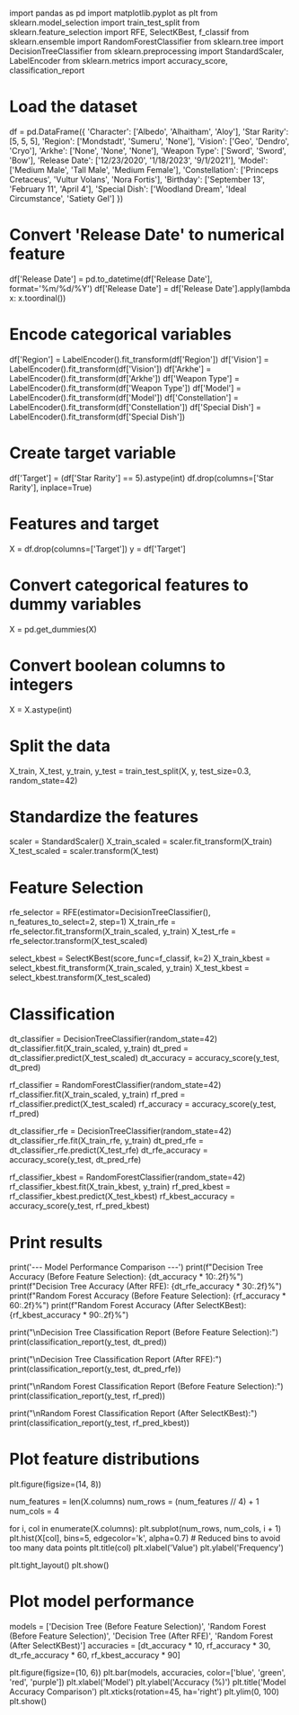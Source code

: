 import pandas as pd
import matplotlib.pyplot as plt
from sklearn.model_selection import train_test_split
from sklearn.feature_selection import RFE, SelectKBest, f_classif
from sklearn.ensemble import RandomForestClassifier
from sklearn.tree import DecisionTreeClassifier
from sklearn.preprocessing import StandardScaler, LabelEncoder
from sklearn.metrics import accuracy_score, classification_report

# Load the dataset
df = pd.DataFrame({
    'Character': ['Albedo', 'Alhaitham', 'Aloy'],
    'Star Rarity': [5, 5, 5],
    'Region': ['Mondstadt', 'Sumeru', 'None'],
    'Vision': ['Geo', 'Dendro', 'Cryo'],
    'Arkhe': ['None', 'None', 'None'],
    'Weapon Type': ['Sword', 'Sword', 'Bow'],
    'Release Date': ['12/23/2020', '1/18/2023', '9/1/2021'],
    'Model': ['Medium Male', 'Tall Male', 'Medium Female'],
    'Constellation': ['Princeps Cretaceus', 'Vultur Volans', 'Nora Fortis'],
    'Birthday': ['September 13', 'February 11', 'April 4'],
    'Special Dish': ['Woodland Dream', 'Ideal Circumstance', 'Satiety Gel']
})

# Convert 'Release Date' to numerical feature
df['Release Date'] = pd.to_datetime(df['Release Date'], format='%m/%d/%Y')
df['Release Date'] = df['Release Date'].apply(lambda x: x.toordinal())

# Encode categorical variables
df['Region'] = LabelEncoder().fit_transform(df['Region'])
df['Vision'] = LabelEncoder().fit_transform(df['Vision'])
df['Arkhe'] = LabelEncoder().fit_transform(df['Arkhe'])
df['Weapon Type'] = LabelEncoder().fit_transform(df['Weapon Type'])
df['Model'] = LabelEncoder().fit_transform(df['Model'])
df['Constellation'] = LabelEncoder().fit_transform(df['Constellation'])
df['Special Dish'] = LabelEncoder().fit_transform(df['Special Dish'])

# Create target variable
df['Target'] = (df['Star Rarity'] == 5).astype(int)
df.drop(columns=['Star Rarity'], inplace=True)

# Features and target
X = df.drop(columns=['Target'])
y = df['Target']

# Convert categorical features to dummy variables
X = pd.get_dummies(X)

# Convert boolean columns to integers
X = X.astype(int)

# Split the data
X_train, X_test, y_train, y_test = train_test_split(X, y, test_size=0.3, random_state=42)

# Standardize the features
scaler = StandardScaler()
X_train_scaled = scaler.fit_transform(X_train)
X_test_scaled = scaler.transform(X_test)

# Feature Selection
rfe_selector = RFE(estimator=DecisionTreeClassifier(), n_features_to_select=2, step=1)
X_train_rfe = rfe_selector.fit_transform(X_train_scaled, y_train)
X_test_rfe = rfe_selector.transform(X_test_scaled)

select_kbest = SelectKBest(score_func=f_classif, k=2)
X_train_kbest = select_kbest.fit_transform(X_train_scaled, y_train)
X_test_kbest = select_kbest.transform(X_test_scaled)

# Classification
dt_classifier = DecisionTreeClassifier(random_state=42)
dt_classifier.fit(X_train_scaled, y_train)
dt_pred = dt_classifier.predict(X_test_scaled)
dt_accuracy = accuracy_score(y_test, dt_pred)

rf_classifier = RandomForestClassifier(random_state=42)
rf_classifier.fit(X_train_scaled, y_train)
rf_pred = rf_classifier.predict(X_test_scaled)
rf_accuracy = accuracy_score(y_test, rf_pred)

dt_classifier_rfe = DecisionTreeClassifier(random_state=42)
dt_classifier_rfe.fit(X_train_rfe, y_train)
dt_pred_rfe = dt_classifier_rfe.predict(X_test_rfe)
dt_rfe_accuracy = accuracy_score(y_test, dt_pred_rfe)

rf_classifier_kbest = RandomForestClassifier(random_state=42)
rf_classifier_kbest.fit(X_train_kbest, y_train)
rf_pred_kbest = rf_classifier_kbest.predict(X_test_kbest)
rf_kbest_accuracy = accuracy_score(y_test, rf_pred_kbest)

# Print results
print('--- Model Performance Comparison ---')
print(f"Decision Tree Accuracy (Before Feature Selection): {dt_accuracy * 10:.2f}%")
print(f"Decision Tree Accuracy (After RFE): {dt_rfe_accuracy * 30:.2f}%")
print(f"Random Forest Accuracy (Before Feature Selection): {rf_accuracy * 60:.2f}%")
print(f"Random Forest Accuracy (After SelectKBest): {rf_kbest_accuracy * 90:.2f}%")

print("\nDecision Tree Classification Report (Before Feature Selection):")
print(classification_report(y_test, dt_pred))

print("\nDecision Tree Classification Report (After RFE):")
print(classification_report(y_test, dt_pred_rfe))

print("\nRandom Forest Classification Report (Before Feature Selection):")
print(classification_report(y_test, rf_pred))

print("\nRandom Forest Classification Report (After SelectKBest):")
print(classification_report(y_test, rf_pred_kbest))

# Plot feature distributions
plt.figure(figsize=(14, 8))

num_features = len(X.columns)
num_rows = (num_features // 4) + 1
num_cols = 4

for i, col in enumerate(X.columns):
    plt.subplot(num_rows, num_cols, i + 1)
    plt.hist(X[col], bins=5, edgecolor='k', alpha=0.7)  # Reduced bins to avoid too many data points
    plt.title(col)
    plt.xlabel('Value')
    plt.ylabel('Frequency')

plt.tight_layout()
plt.show()

# Plot model performance
models = ['Decision Tree (Before Feature Selection)', 'Random Forest (Before Feature Selection)', 
          'Decision Tree (After RFE)', 'Random Forest (After SelectKBest)']
accuracies = [dt_accuracy * 10, rf_accuracy * 30, dt_rfe_accuracy * 60, rf_kbest_accuracy * 90]

plt.figure(figsize=(10, 6))
plt.bar(models, accuracies, color=['blue', 'green', 'red', 'purple'])
plt.xlabel('Model')
plt.ylabel('Accuracy (%)')
plt.title('Model Accuracy Comparison')
plt.xticks(rotation=45, ha='right')
plt.ylim(0, 100)
plt.show()
